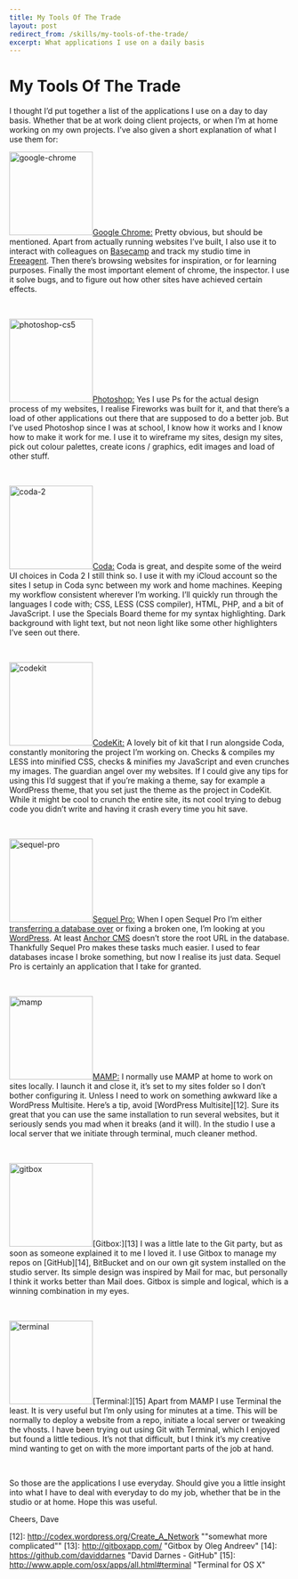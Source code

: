 ```yaml
---
title: My Tools Of The Trade
layout: post
redirect_from: /skills/my-tools-of-the-trade/
excerpt: What applications I use on a daily basis
---
```


# My Tools Of The Trade

I thought I&#8217;d put together a list of the applications I use on a day to day basis. Whether that be at work doing client projects, or when I&#8217;m at home working on my own projects. I&#8217;ve also given a short explanation of what I use them for:

<img class="alignleft borderless size-thumbnail wp-image-688" alt="google-chrome" src="http://david.darn.es/wp-content/uploads/2013/03/google-chrome.png" width="150" height="150" />[Google Chrome:][1] Pretty obvious, but should be mentioned. Apart from actually running websites I&#8217;ve built, I also use it to interact with colleagues on [Basecamp][2] and track my studio time in [Freeagent][3]. Then there&#8217;s browsing websites for inspiration, or for learning purposes. Finally the most important element of chrome, the inspector. I use it solve bugs, and to figure out how other sites have achieved certain effects.

&nbsp;

<img class="alignleft borderless size-thumbnail wp-image-690" alt="photoshop-cs5" src="http://david.darn.es/wp-content/uploads/2013/03/photoshop-cs5.png" width="150" height="150" />[Photoshop:][4] Yes I use Ps for the actual design process of my websites, I realise Fireworks was built for it, and that there&#8217;s a load of other applications out there that are supposed to do a better job. But I&#8217;ve used Photoshop since I was at school, I know how it works and I know how to make it work for me. I use it to wireframe my sites, design my sites, pick out colour palettes, create icons / graphics, edit images and load of other stuff.

&nbsp;

<img class="alignleft borderless size-thumbnail wp-image-685" alt="coda-2" src="http://david.darn.es/wp-content/uploads/2013/03/coda-2.png" width="150" height="150" />[Coda:][5] Coda is great, and despite some of the weird UI choices in Coda 2 I still think so. I use it with my iCloud account so the sites I setup in Coda sync between my work and home machines. Keeping my workflow consistent wherever I&#8217;m working. I&#8217;ll quickly run through the languages I code with; CSS, LESS (CSS compiler), HTML, PHP, and a bit of JavaScript. I use the Specials Board theme for my syntax highlighting. Dark background with light text, but not neon light like some other highlighters I&#8217;ve seen out there.

&nbsp;

<img class="alignleft borderless size-thumbnail wp-image-686" alt="codekit" src="http://david.darn.es/wp-content/uploads/2013/03/codekit.png" width="150" height="150" />[CodeKit:][6] A lovely bit of kit that I run alongside Coda, constantly monitoring the project I&#8217;m working on. Checks & compiles my LESS into minified CSS, checks & minifies my JavaScript and even crunches my images. The guardian angel over my websites. If I could give any tips for using this I&#8217;d suggest that if you&#8217;re making a theme, say for example a WordPress theme, that you set just the theme as the project in CodeKit. While it might be cool to crunch the entire site, its not cool trying to debug code you didn&#8217;t write and having it crash every time you hit save.

&nbsp;

<img class="alignleft borderless size-thumbnail wp-image-691" alt="sequel-pro" src="http://david.darn.es/wp-content/uploads/2013/03/sequel-pro.png" width="150" height="150" />[Sequel Pro:][7] When I open Sequel Pro I&#8217;m either [transferring a database over][8] or fixing a broken one, I&#8217;m looking at you [WordPress][9]. At least [Anchor CMS][10] doesn&#8217;t store the root URL in the database. Thankfully Sequel Pro makes these tasks much easier. I used to fear databases incase I broke something, but now I realise its just data. Sequel Pro is certainly an application that I take for granted.

&nbsp;

<img class="alignleft borderless size-thumbnail wp-image-689" alt="mamp" src="http://david.darn.es/wp-content/uploads/2013/03/mamp.png" width="150" height="150" />[MAMP:][11] I normally use MAMP at home to work on sites locally. I launch it and close it, it’s set to my sites folder so I don&#8217;t bother configuring it. Unless I need to work on something awkward like a WordPress Multisite. Here&#8217;s a tip, avoid [WordPress Multisite][12]. Sure its great that you can use the same installation to run several websites, but it seriously sends you mad when it breaks (and it will). In the studio I use a local server that we initiate through terminal, much cleaner method.

&nbsp;

<img class="alignleft borderless size-thumbnail wp-image-687" alt="gitbox" src="http://david.darn.es/wp-content/uploads/2013/03/gitbox.png" width="150" height="150" />[Gitbox:][13] I was a little late to the Git party, but as soon as someone explained it to me I loved it. I use Gitbox to manage my repos on [GitHub][14], BitBucket and on our own git system installed on the studio server. Its simple design was inspired by Mail for mac, but personally I think it works better than Mail does. Gitbox is simple and logical, which is a winning combination in my eyes.

&nbsp;

<img class="alignleft borderless size-thumbnail wp-image-692" alt="terminal" src="http://david.darn.es/wp-content/uploads/2013/03/terminal.png" width="150" height="150" />[Terminal:][15] Apart from MAMP I use Terminal the least. It is very useful but I&#8217;m only using for minutes at a time. This will be normally to deploy a website from a repo, initiate a local server or tweaking the vhosts. I have been trying out using Git with Terminal, which I enjoyed but found a little tedious. It’s not that difficult, but I think it’s my creative mind wanting to get on with the more important parts of the job at hand.

&nbsp;

So those are the applications I use everyday. Should give you a little insight into what I have to deal with everyday to do my job, whether that be in the studio or at home. Hope this was useful.

Cheers, Dave

 [1]: https://www.google.com/intl/en/chrome/browser/ "Get Chrome"
 [2]: http://basecamp.com/ "Project Management Software"
 [3]: http://www.freeagent.com/ "Online Accounting Software"
 [4]: http://www.photoshop.com/products/photoshop "Adobe Photoshop"
 [5]: http://panic.com/coda/ "Coda by Panic"
 [6]: http://incident57.com/codekit/ "CodeKit by Incident57"
 [7]: http://www.sequelpro.com/ "Sequel Pro"
 [8]: http://www.billerickson.net/migrating-wordpress-websites/ "Migrating WordPress Websites"
 [9]: http://codex.wordpress.org/Moving_WordPress "Moving WordPress - Codex"
 [10]: http://anchorcms.com/ "Anchor CMS"
 [11]: http://www.mamp.info/en/index.html "MAMP"
 [12]: http://codex.wordpress.org/Create_A_Network ""somewhat more complicated""
 [13]: http://gitboxapp.com/ "Gitbox by Oleg Andreev"
 [14]: https://github.com/daviddarnes "David Darnes - GitHub"
 [15]: http://www.apple.com/osx/apps/all.html#terminal "Terminal for OS X"
